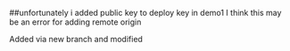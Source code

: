 ##unfortunately i added public key to deploy key in demo1
I think this may be an error for adding remote origin

Added via new branch
and modified